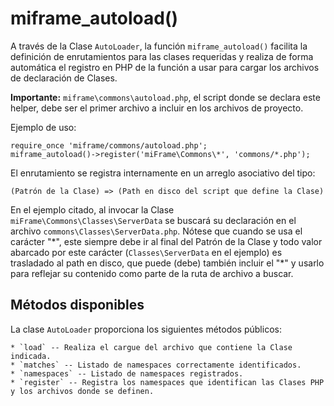# miframe_autoload()

A través de la Clase `AutoLoader`, la función `miframe_autoload()` facilita la definición de enrutamientos para las clases requeridas y realiza de forma automática el registro en PHP de la función a usar para cargar los archivos de declaración de Clases.

**Importante:** `miframe\commons\autoload.php`, el script donde se declara este helper, debe ser el primer archivo a incluir en los archivos de proyecto.

Ejemplo de uso:
````
require_once 'miframe/commons/autoload.php';
miframe_autoload()->register('miFrame\Commons\*', 'commons/*.php');
````

El enrutamiento se registra internamente en un arreglo asociativo del tipo:

    (Patrón de la Clase) => (Path en disco del script que define la Clase)

En el ejemplo citado, al invocar la Clase `miFrame\Commons\Classes\ServerData` se buscará su declaración en el archivo `commons\Classes\ServerData.php`. Nótese que cuando se usa el carácter "\*", este siempre debe ir al final del Patrón de la Clase y todo valor abarcado por este carácter (`Classes\ServerData` en el ejemplo) es trasladado al path en disco, que puede (debe) también incluir el "\*" y usarlo para reflejar su contenido como parte de la ruta de archivo a buscar.

## Métodos disponibles

La clase `AutoLoader` proporciona los siguientes métodos públicos:

    * `load` -- Realiza el cargue del archivo que contiene la Clase indicada.
    * `matches` -- Listado de namespaces correctamente identificados.
    * `namespaces` -- Listado de namespaces registrados.
    * `register` -- Registra los namespaces que identifican las Clases PHP y los archivos donde se definen.
